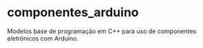# componentes_arduino
Modelos base de programação em C++ para uso de componentes eletrônicos com Arduino.
